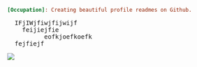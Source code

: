 ```ini
[Occupation]: Creating beautiful profile readmes on Github.
```
<pre>
  IFjIWjfiwjfijwijf
    feijiejfie
          eofkjoefkoefk
  fejfiejf
</pre>

[](https://link.com)

![](https://image.png)
